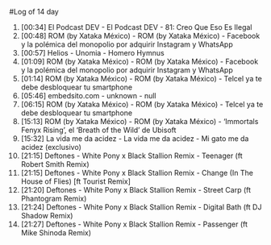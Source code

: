 #Log of 14 day

1. [00:34] El Podcast DEV - El Podcast DEV - 81: Creo Que Eso Es Ilegal
1. [00:48] ROM (by Xataka México) - ROM (by Xataka México) - Facebook y la polémica del monopolio por adquirir Instagram y WhatsApp
1. [00:57] Helios - Unomia - Homero Hymnus
1. [01:09] ROM (by Xataka México) - ROM (by Xataka México) - Facebook y la polémica del monopolio por adquirir Instagram y WhatsApp
1. [01:14] ROM (by Xataka México) - ROM (by Xataka México) - Telcel ya te debe desbloquear tu smartphone
1. [05:46] embedsito.com - unknown - null
1. [06:15] ROM (by Xataka México) - ROM (by Xataka México) - Telcel ya te debe desbloquear tu smartphone
1. [15:13] ROM (by Xataka México) - ROM (by Xataka México) - ‘Immortals Fenyx Rising’, el ‘Breath of the Wild’ de Ubisoft
1. [15:32] La vida me da acidez - La vida me da acidez - Mi gato me da acidez (exclusivo)
1. [21:15] Deftones - White Pony x Black Stallion Remix - Teenager (ft Robert Smith Remix)
1. [21:15] Deftones - White Pony x Black Stallion Remix - Change (In The House of Flies) [ft Tourist Remix]
1. [21:20] Deftones - White Pony x Black Stallion Remix - Street Carp (ft Phantogram Remix)
1. [21:24] Deftones - White Pony x Black Stallion Remix - Digital Bath (ft DJ Shadow Remix)
1. [21:27] Deftones - White Pony x Black Stallion Remix - Passenger (ft Mike Shinoda Remix)
